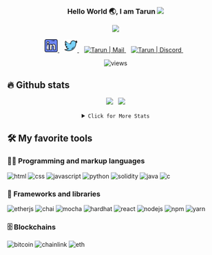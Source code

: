 <h3 align="center">
  Hello World 🌏, I am Tarun
  <img src="https://media.giphy.com/media/hvRJCLFzcasrR4ia7z/giphy.gif" width="28">
</h3>

<!-- Typing SVG -->
<p align="center">
<img src="https://readme-typing-svg.herokuapp.com?font=Poppins&weight=700&size=26&duration=3000&pause=1507&color=A177FE&center=true&width=480&lines=%3C+Security+and+Auditing+!+%3E;%3C+Solidity+developer+%3E;%3C+Blockchain+and+Web3+!+%3E;%3C+Always+learning+new+stuff+%3E">
</p>

<!-- Social badges section -->
<p align='center'>
  <a href="https://www.linkedin.com/in/tarun-rao-b42995280/">
    <img height="30" src="https://raw.githubusercontent.com/8bithemant/8bithemant/master/linkedin.png?raw=true" alt="Tarun | LinkedIn">
  </a>&nbsp;&nbsp;
  <a href="https://twitter.com/TarunRao00">
    <img height="30" src="https://raw.githubusercontent.com/8bithemant/8bithemant/master/twitter.png?raw=true" alt="Tarun | Twitter">
  </a>&nbsp;&nbsp;
  <a href="mailto:tarunsanjayrao@gmail.com">
    <img height="32" src="https://user-images.githubusercontent.com/29790345/184528214-8f168ffd-5a4c-4d30-8d6b-917568924fbb.png?raw=true" alt="Tarun | Mail">
  </a>&nbsp;&nbsp;
  <a href="https://discordapp.com/users/1062252068603170817">
    <img height="33" src="https://user-images.githubusercontent.com/29790345/184599637-8ba21112-adc2-400a-8931-b071b74fb2a7.png?raw=true" alt="Tarun | Discord" >
  </a>&nbsp;&nbsp;
</p>



<!-- Profile to views -->
<p align="center">
    <img alt="views" title="GitHub profile views" src="https://komarev.com/ghpvc/?username=Tarunrao0&color=a177fe&style=for-the-badge"/>
</p>

## 🔥 Github stats
<p align="center">
  <img width="40%" src="https://github-readme-stats.vercel.app/api?username=Tarunrao0&show_icons=true&theme=aura" />
  &nbsp;
  <img width="40%" src="https://streak-stats.demolab.com?user=Tarunrao0&background=15141B&ring=A177FE&currStreakNum=61FECA&fire=61FECA&sideLabels=A177FE&currStreakLabel=A177FE&dates=61FECA&sideNums=A177FE" />
</p>

<details align="center">
    <summary> <code>Click for More Stats</code> </summary>
    <br>
    <img width="40%" src="https://github-readme-stats.vercel.app/api/top-langs/?username=Tarunrao0&layout=compact&theme=aura" />
    &nbsp;
    
</details>

## 🛠️ My favorite tools

### 👨‍💻 Programming and markup languages

<p>
<!--     <img alt="c" src="https://img.shields.io/badge/C-00599C?style=for-the-badge&logo=c&logoColor=white"> -->
<!--     <img alt="c++" src="https://img.shields.io/badge/C%2B%2B-00599C?style=for-the-badge&logo=c%2B%2B&logoColor=white"> -->
    <img alt="html" src="https://img.shields.io/badge/HTML5-E34F26?style=for-the-badge&logo=html5&logoColor=white">
    <img alt="css" src="https://img.shields.io/badge/CSS3-1572B6?style=for-the-badge&logo=css3&logoColor=white">
    <img alt="javascript" src="https://img.shields.io/badge/JavaScript-323330?style=for-the-badge&logo=javascript&logoColor=F7DF1E">
    <img alt="python" src="https://img.shields.io/badge/python-3670A0?style=for-the-badge&logo=python&logoColor=ffdd54">
    <img alt="solidity" src="https://img.shields.io/badge/Solidity-e6e6e6?style=for-the-badge&logo=solidity&logoColor=black">
    <img alt="java" src="https://img.shields.io/badge/java-%23ED8B00.svg?style=for-the-badge&logo=openjdk&logoColor=white">
    <img alt="c" src="https://img.shields.io/badge/c-%2300599C.svg?style=for-the-badge&logo=c&logoColor=white">
</p>

### 🧰 Frameworks and libraries

<p>
<!--     <img alt="firebase" src="https://img.shields.io/badge/firebase-ffca28?style=for-the-badge&logo=firebase&logoColor=black"> -->
    <img alt="etherjs" src="https://img.shields.io/badge/ethers.js-F16822?style=for-the-badge&logo=ethereum&logoColor=white">
<!--     <img alt="graphQl" src="https://img.shields.io/badge/Apollo%20GraphQL-311C87?&style=for-the-badge&logo=Apollo%20GraphQL&logoColor=white"> -->
<!--     <img alt="graph" src="https://img.shields.io/badge/GraphQl-E10098?style=for-the-badge&logo=graphql&logoColor=white"> -->
    <img alt="chai" src="https://img.shields.io/badge/chai-A30701?style=for-the-badge&logo=chai&logoColor=white">
    <img alt="mocha" src="https://img.shields.io/badge/mocha-8D6748?style=for-the-badge&logo=mocha&logoColor=white">
    <img alt="hardhat" src="https://img.shields.io/badge/hardhat-FFD700?style=for-the-badge&logo=hard-hat&logoColor=white">
    <img alt="react" src="https://img.shields.io/badge/React-20232A?style=for-the-badge&logo=react&logoColor=61DAFB">
    <img alt="nodejs" src="https://img.shields.io/badge/Node.js-339933?style=for-the-badge&logo=nodedotjs&logoColor=white">
    <img alt="npm" src="https://img.shields.io/badge/npm-CB3837?style=for-the-badge&logo=npm&logoColor=white">
    <img alt="yarn" src="https://img.shields.io/badge/Yarn-2C8EBB?style=for-the-badge&logo=yarn&logoColor=white">
</p>

### 🗄️ Blockchains

<p>

<img alt="bitcoin" src="https://img.shields.io/badge/Bitcoin-000?style=for-the-badge&logo=bitcoin&logoColor=white">
<img alt="chainlink" src="https://img.shields.io/badge/Chainlink-375BD2?style=for-the-badge&logo=Chainlink&logoColor=white">
<img alt="eth" src="https://img.shields.io/badge/Ethereum-3C3C3D?style=for-the-badge&logo=Ethereum&logoColor=white">

</p>
